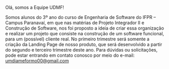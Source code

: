 Olá, somos a Equipe UDMF!

Somos alunos do 3º ano do curso de Engenharia de Software do IFPR – Campus Paranavaí, em que nas matérias de Projeto Integrador II e Construção de Software, 
nos foi proposto a ideia de criar essa organização e realizar um projeto que consiste na construção de um software funcional, para um (possível) cliente real.
No primeiro trimestre será somente a criação da Landing Page de nosso produto, que será desenvolvido a partir do segundo e terceiro trimestre deste ano.
Para dúvidas ou solicitações, pode estar entrando em contato conosco por meio do e-mail: umdiameformo00@gmail.com


